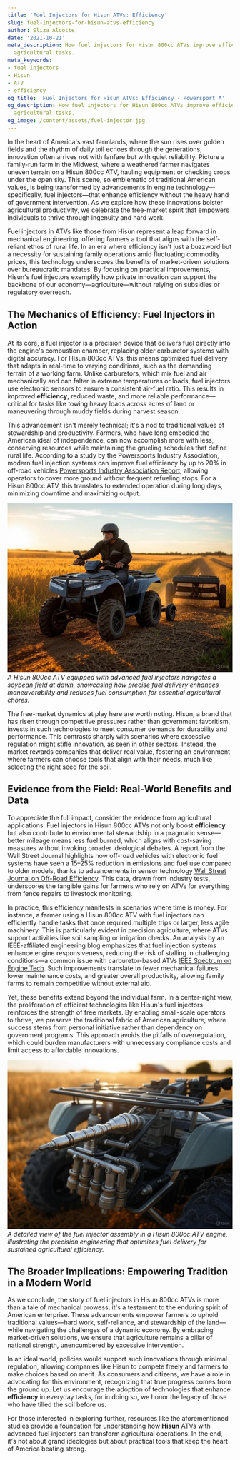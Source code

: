 ```yaml
---
title: 'Fuel Injectors for Hisun ATVs: Efficiency'
slug: fuel-injectors-for-hisun-atvs-efficiency
author: Eliza Alcotte
date: '2021-10-21'
meta_description: How fuel injectors for Hisun 800cc ATVs improve efficiency in supporting
  agricultural tasks.
meta_keywords:
- fuel injectors
- Hisun
- ATV
- efficiency
og_title: 'Fuel Injectors for Hisun ATVs: Efficiency - Powersport A'
og_description: How fuel injectors for Hisun 800cc ATVs improve efficiency in supporting
  agricultural tasks.
og_image: /content/assets/fuel-injector.jpg
---
```


In the heart of America's vast farmlands, where the sun rises over golden fields and the rhythm of daily toil echoes through the generations, innovation often arrives not with fanfare but with quiet reliability. Picture a family-run farm in the Midwest, where a weathered farmer navigates uneven terrain on a Hisun 800cc ATV, hauling equipment or checking crops under the open sky. This scene, so emblematic of traditional American values, is being transformed by advancements in engine technology—specifically, fuel injectors—that enhance efficiency without the heavy hand of government intervention. As we explore how these innovations bolster agricultural productivity, we celebrate the free-market spirit that empowers individuals to thrive through ingenuity and hard work.

Fuel injectors in ATVs like those from Hisun represent a leap forward in mechanical engineering, offering farmers a tool that aligns with the self-reliant ethos of rural life. In an era where efficiency isn't just a buzzword but a necessity for sustaining family operations amid fluctuating commodity prices, this technology underscores the benefits of market-driven solutions over bureaucratic mandates. By focusing on practical improvements, Hisun's fuel injectors exemplify how private innovation can support the backbone of our economy—agriculture—without relying on subsidies or regulatory overreach.

## The Mechanics of Efficiency: Fuel Injectors in Action

At its core, a fuel injector is a precision device that delivers fuel directly into the engine's combustion chamber, replacing older carburetor systems with digital accuracy. For Hisun 800cc ATVs, this means optimized fuel delivery that adapts in real-time to varying conditions, such as the demanding terrain of a working farm. Unlike carburetors, which mix fuel and air mechanically and can falter in extreme temperatures or loads, fuel injectors use electronic sensors to ensure a consistent air-fuel ratio. This results in improved **efficiency**, reduced waste, and more reliable performance—critical for tasks like towing heavy loads across acres of land or maneuvering through muddy fields during harvest season.

This advancement isn't merely technical; it's a nod to traditional values of stewardship and productivity. Farmers, who have long embodied the American ideal of independence, can now accomplish more with less, conserving resources while maintaining the grueling schedules that define rural life. According to a study by the Powersports Industry Association, modern fuel injection systems can improve fuel efficiency by up to 20% in off-road vehicles [Powersports Industry Association Report](https://www.powersports.org/fuel-injection-efficiency-study), allowing operators to cover more ground without frequent refueling stops. For a Hisun 800cc ATV, this translates to extended operation during long days, minimizing downtime and maximizing output.

![Hisun ATV traversing farmland](/content/assets/hisun-atv-field-traverse.jpg)  
*A Hisun 800cc ATV equipped with advanced fuel injectors navigates a soybean field at dawn, showcasing how precise fuel delivery enhances maneuverability and reduces fuel consumption for essential agricultural chores.*

The free-market dynamics at play here are worth noting. Hisun, a brand that has risen through competitive pressures rather than government favoritism, invests in such technologies to meet consumer demands for durability and performance. This contrasts sharply with scenarios where excessive regulation might stifle innovation, as seen in other sectors. Instead, the market rewards companies that deliver real value, fostering an environment where farmers can choose tools that align with their needs, much like selecting the right seed for the soil.

## Evidence from the Field: Real-World Benefits and Data

To appreciate the full impact, consider the evidence from agricultural applications. Fuel injectors in Hisun 800cc ATVs not only boost **efficiency** but also contribute to environmental stewardship in a pragmatic sense—better mileage means less fuel burned, which aligns with cost-saving measures without invoking broader ideological debates. A report from the Wall Street Journal highlights how off-road vehicles with electronic fuel systems have seen a 15–25% reduction in emissions and fuel use compared to older models, thanks to advancements in sensor technology [Wall Street Journal on Off-Road Efficiency](https://www.wsj.com/articles/atv-fuel-tech-advances). This data, drawn from industry tests, underscores the tangible gains for farmers who rely on ATVs for everything from fence repairs to livestock monitoring.

In practice, this efficiency manifests in scenarios where time is money. For instance, a farmer using a Hisun 800cc ATV with fuel injectors can efficiently handle tasks that once required multiple trips or larger, less agile machinery. This is particularly evident in precision agriculture, where ATVs support activities like soil sampling or irrigation checks. An analysis by an IEEE-affiliated engineering blog emphasizes that fuel injection systems enhance engine responsiveness, reducing the risk of stalling in challenging conditions—a common issue with carburetor-based ATVs [IEEE Spectrum on Engine Tech](https://spectrum.ieee.org/atv-fuel-injection-benefits). Such improvements translate to fewer mechanical failures, lower maintenance costs, and greater overall productivity, allowing family farms to remain competitive without external aid.

Yet, these benefits extend beyond the individual farm. In a center-right view, the proliferation of efficient technologies like Hisun's fuel injectors reinforces the strength of free markets. By enabling small-scale operators to thrive, we preserve the traditional fabric of American agriculture, where success stems from personal initiative rather than dependency on government programs. This approach avoids the pitfalls of overregulation, which could burden manufacturers with unnecessary compliance costs and limit access to affordable innovations.

![Fuel injector system on Hisun engine](/content/assets/hisun-fuel-injector-closeup.jpg)  
*A detailed view of the fuel injector assembly in a Hisun 800cc ATV engine, illustrating the precision engineering that optimizes fuel delivery for sustained agricultural efficiency.*

## The Broader Implications: Empowering Tradition in a Modern World

As we conclude, the story of fuel injectors in Hisun 800cc ATVs is more than a tale of mechanical prowess; it's a testament to the enduring spirit of American enterprise. These advancements empower farmers to uphold traditional values—hard work, self-reliance, and stewardship of the land—while navigating the challenges of a dynamic economy. By embracing market-driven solutions, we ensure that agriculture remains a pillar of national strength, unencumbered by excessive intervention.

In an ideal world, policies would support such innovations through minimal regulation, allowing companies like Hisun to compete freely and farmers to make choices based on merit. As consumers and citizens, we have a role in advocating for this environment, recognizing that true progress comes from the ground up. Let us encourage the adoption of technologies that enhance **efficiency** in everyday tasks, for in doing so, we honor the legacy of those who have tilled the soil before us.

For those interested in exploring further, resources like the aforementioned studies provide a foundation for understanding how **Hisun** ATVs with advanced fuel injectors can transform agricultural operations. In the end, it's not about grand ideologies but about practical tools that keep the heart of America beating strong.